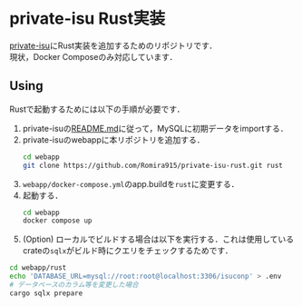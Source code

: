 # private-isu Rust実装

[private-isu](https://github.com/catatsuy/private-isu)にRust実装を追加するためのリポジトリです．  
現状，Docker Composeのみ対応しています．  

## Using

Rustで起動するためには以下の手順が必要です．

1. private-isuの[README.md](https://github.com/catatsuy/private-isu/blob/master/README.md#docker-compose)に従って，MySQLに初期データをimportする．
2. private-isuのwebappに本リポジトリを追加する．
    ```sh
    cd webapp
    git clone https://github.com/Romira915/private-isu-rust.git rust
    ```
3. `webapp/docker-compose.yml`のapp.buildを`rust`に変更する． 
4. 起動する．
    ```sh
    cd webapp
    docker compose up
    ```
5. (Option) ローカルでビルドする場合は以下を実行する．これは使用しているcrateの`sqlx`がビルド時にクエリをチェックするためです．
```sh
cd webapp/rust
echo 'DATABASE_URL=mysql://root:root@localhost:3306/isuconp' > .env
# データベースのカラム等を変更した場合
cargo sqlx prepare
```
